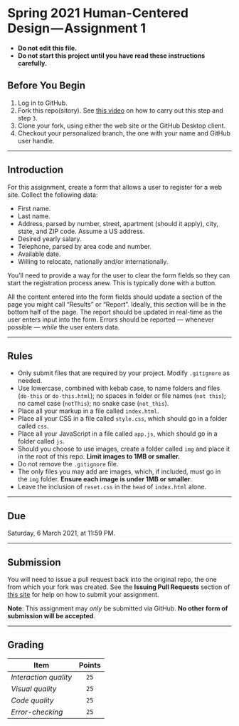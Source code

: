 # Spring 2021 Human-Centered Design — Assignment 1

* **Do not edit this file.**  
* **Do not start this project until you have read these instructions carefully.**

## Before You Begin
1. Log in to GitHub.
2. Fork this repo(sitory). See [this video](http://code-warrior.github.io/tutorials/git/github/forking-and-cloning-at-the-github-web-site/) on how to carry out this step and step `3`.
3. Clone your fork, using either the web site or the GitHub Desktop client.
4. Checkout your personalized branch, the one with your name and GitHub user handle.

---

## Introduction

For this assignment, create a form that allows a user to register for a web site. Collect the following data:

* First name.
* Last name.
* Address, parsed by number, street, apartment (should it apply), city, state, and ZIP code. Assume a US address.
* Desired yearly salary.
* Telephone, parsed by area code and number.
* Available date.
* Willing to relocate, nationally and/or internationally.

You’ll need to provide a way for the user to clear the form fields so they can start the registration process anew. This is typically done with a button.

All the content entered into the form fields should update a section of the page you might call “Results” or “Report”. Ideally, this section will be in the bottom half of the page. The report should be updated in real-time as the user enters input into the form. Errors should be reported — whenever possible — _while_ the user enters data.

---

## Rules
* Only submit files that are required by your project. Modify `.gitignore` as needed.
* Use lowercase, combined with kebab case, to name folders and files (`do-this` or `do-this.html`); no spaces in folder or file names (`not this`); no camel case (`notThis`); no snake case (`not_this`).
* Place all your markup in a file called `index.html`.
* Place all your CSS in a file called `style.css`, which should go in a folder called `css`.
* Place all your JavaScript in a file called `app.js`, which should go in a folder called `js`.
* Should you choose to use images, create a folder called `img` and place it in the root of this repo. **Limit images to 1MB or smaller.**
* Do not remove the `.gitignore` file.
* The only files you may add are images, which, if included, must go in the `img` folder. **Ensure each image is under 1MB or smaller**.
* Leave the inclusion of `reset.css` in the `head` of `index.html` alone.

---

## Due
Saturday, 6 March 2021, at 11:59 PM.

---

## Submission
You will need to issue a pull request back into the original repo, the one from which your fork was created. See the **Issuing Pull Requests** section of [this site](http://code-warrior.github.io/tutorials/git/github/index.html) for help on how to submit your assignment.

**Note**: This assignment may *only* be submitted via GitHub. **No other form of submission will be accepted**.

---

## Grading
| Item                    | Points |
|-------------------------|:------:|
| *Interaction quality*   | `25`   |
| *Visual quality*        | `25`   |
| *Code quality*          | `25`   |
| *Error-checking*        | `25`   |
